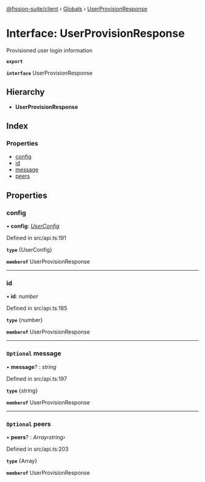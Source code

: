 [@fission-suite/client](../README.md) › [Globals](../globals.md) › [UserProvisionResponse](userprovisionresponse.md)

# Interface: UserProvisionResponse

Provisioned user login information

**`export`** 

**`interface`** UserProvisionResponse

## Hierarchy

* **UserProvisionResponse**

## Index

### Properties

* [config](userprovisionresponse.md#config)
* [id](userprovisionresponse.md#id)
* [message](userprovisionresponse.md#optional-message)
* [peers](userprovisionresponse.md#optional-peers)

## Properties

###  config

• **config**: *[UserConfig](userconfig.md)*

Defined in src/api.ts:191

**`type`** {UserConfig}

**`memberof`** UserProvisionResponse

___

###  id

• **id**: *number*

Defined in src/api.ts:185

**`type`** {number}

**`memberof`** UserProvisionResponse

___

### `Optional` message

• **message**? : *string*

Defined in src/api.ts:197

**`type`** {string}

**`memberof`** UserProvisionResponse

___

### `Optional` peers

• **peers**? : *Array‹string›*

Defined in src/api.ts:203

**`type`** {Array<string>}

**`memberof`** UserProvisionResponse
